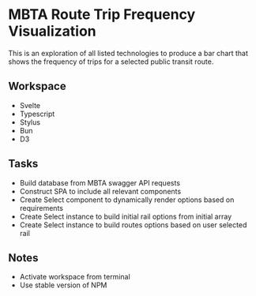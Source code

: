# MBTA Route Trip Frequency Visualization

This is an exploration of all listed technologies to produce a bar chart that shows the frequency of trips for a selected public transit route.

## Workspace
* Svelte
* Typescript
* Stylus
* Bun
* D3

## Tasks
* Build database from MBTA swagger API requests
* Construct SPA to include all relevant components
* Create Select component to dynamically render options based on requirements
* Create Select instance to build initial rail options from initial array
* Create Select instance to build routes options based on user selected rail

## Notes
* Activate workspace from terminal
* Use stable version of NPM
